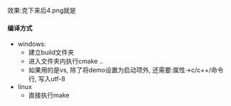 效果:克下来后4.png就是

#### 编译方式
* windows:
  * 建立build文件夹
  * 进入文件夹内执行cmake ..
  * 如果用的是vs, 除了将demo设置为启动项外, 还需要:属性->c/c++/命令行, 写入utf-8
* linux
  * 直接执行make
